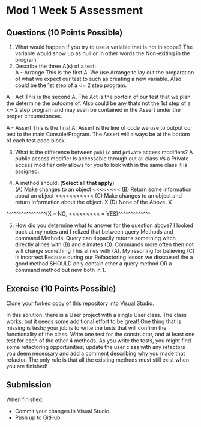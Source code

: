 # Mod 1 Week 5 Assessment

## Questions (10 Points Possible)
1. What would happen if you try to use a variable that is not in scope?
The variable would show up as null or in other words the Non-exiting in the program.
2. Describe the three A(s) of a test:  
A - Arrange  This is the first A. We use Arrange to lay out the preparation of what we expect our test to such as creating a new variable. Also could be the 1st step of a <= 2 step program. 

A - Act  This is the second A. The Act is the portoin of our test that we plan the determine the outcome of. Also could be any thats not the 1st step of a <= 2 step program and may even be contained in the Assert under the proper circumstances.

A - Assert  This is the final A. Assert is the line of code we use to output our test to the main Console/Program. The Assert will always be at the bottom of each test code block.

3. What is the difference between `public` and `private` access modifiers?
A public access modifier Is accessable through out all class Vs a Private access modifier only allows for you to look with in the same class it is assigned.

4. A method should:  (**Select all that apply**) <br/>
(A) Make changes to an object  <<<<<<<<
(B) Return some information about an object  <<<<<<<<<<<
(C) Make changes to an object and return information about the object.  X
(D) None of the Above.  X

^^^^^^^^^^^^^^^^(X = NO, <<<<<<<<< = YES)^^^^^^^^^^^^^

5. How did you determine what to answer for the question above?
I looked back at my notes and I relized that between query Methods and command Methods. Query can tippaclly returns something witch directly alines with (B) and elimates (D). Commands more often then not will change something This alines with (A). My resoning for believing (C) is incorrect Because during our Refaactoring lesson we disscused the a good method SHOULD only contain ether a query method OR a command method but nevr both in 1.

## Exercise (10 Points Possible)

Clone your forked copy of this repository into Visual Studio.  

In this solution, there is a User project with a single User class.  The class works, but it needs some additional effort to be great! One thing that is missing is tests; your job is to write the tests that will confirm the functionality of the class. Write one test for the constructor, and at least one test for each of the other 4 methods. As you write the tests, you might find some refactoring opportunities; update the user class with any refactors you deem necessary and add a comment describing why you made that refactor.  The only rule is that all the existing methods must still exist when you are finished!


## Submission

When finished:
* Commit your changes in Visual Studio
* Push up to GitHub
